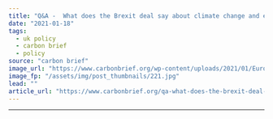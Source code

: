 ```yaml
---
title: "Q&A -  What does the Brexit deal say about climate change and energy?"
date: "2021-01-18"
tags: 
  - uk policy
  - carbon brief
  - policy
source: "carbon brief"
image_url: "https://www.carbonbrief.org/wp-content/uploads/2021/01/European-Commission-President-Ursula-von-der-Leyen-welcomes-British-Prime-Minister-Boris-Johnson-prior-to-a-BREXIT-meeting-at-EU-headquarters-in-Brussels-583x372.jpg"
image_fp: "/assets/img/post_thumbnails/221.jpg"
lead: ""
article_url: "https://www.carbonbrief.org/qa-what-does-the-brexit-deal-say-about-climate-change-and-energy"
---
```


---
